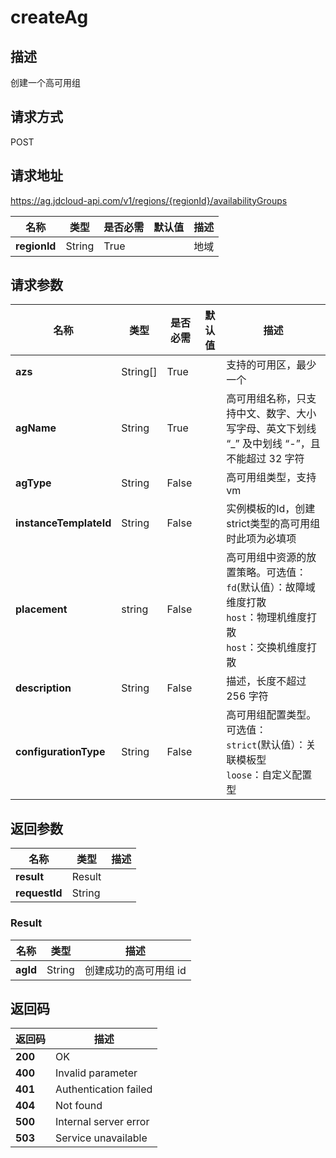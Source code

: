 # createAg


## 描述
创建一个高可用组

## 请求方式
POST

## 请求地址
https://ag.jdcloud-api.com/v1/regions/{regionId}/availabilityGroups

|名称|类型|是否必需|默认值|描述|
|---|---|---|---|---|
|**regionId**|String|True| |地域|

## 请求参数
|名称|类型|是否必需|默认值|描述|
|---|---|---|---|---|
|**azs**|String[]|True| |支持的可用区，最少一个|
|**agName**|String|True| |高可用组名称，只支持中文、数字、大小写字母、英文下划线 “_” 及中划线 “-”，且不能超过 32 字符|
|**agType**|String|False| |高可用组类型，支持vm|
|**instanceTemplateId**|String|False| |实例模板的Id，创建strict类型的高可用组时此项为必填项|
|**placement**|string|False| |高可用组中资源的放置策略。可选值：<br> `fd`(默认值）：故障域维度打散 <br> `host`：物理机维度打散 <br> `host`：交换机维度打散
|**description**|String|False| |描述，长度不超过 256 字符|
|**configurationType**|String|False| |高可用组配置类型。 可选值：<br> `strict`(默认值）：关联模板型 <br> `loose`：自定义配置型|


## 返回参数
|名称|类型|描述|
|---|---|---|
|**result**|Result| |
|**requestId**|String| |

### Result
|名称|类型|描述|
|---|---|---|
|**agId**|String|创建成功的高可用组 id|

## 返回码
|返回码|描述|
|---|---|
|**200**|OK|
|**400**|Invalid parameter|
|**401**|Authentication failed|
|**404**|Not found|
|**500**|Internal server error|
|**503**|Service unavailable|
